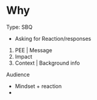# Why

Type: SBQ

- Asking for Reaction/responses

1. PEE | Message
2. Impact
3. Context | Background info

Audience

- Mindset + reaction
-